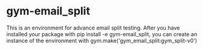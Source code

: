 # gym-email_split
This is an environment for advance email split testing.
After you have installed your package with pip install -e gym-email_split, you can create an instance of the environment with gym.make('gym_email_split:gym_split-v0')